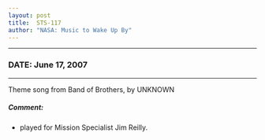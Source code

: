 ```yaml
---
layout: post
title:  STS-117
author: "NASA: Music to Wake Up By"
---
```


----
### DATE: June 17, 2007
----
Theme song from Band of Brothers, by UNKNOWN

##### Comment:
* played for Mission Specialist Jim Reilly.
